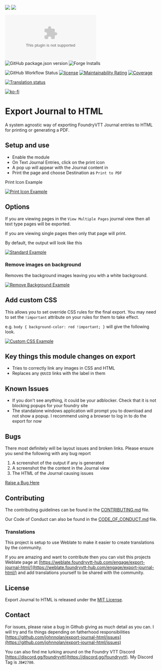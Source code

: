 ![](https://img.shields.io/endpoint?url=https%3A%2F%2Ffoundryshields.com%2Fversion%3Fstyle%3Dflat%26url%3Dhttps%3A%2F%2Fgithub.com%2Fjohnnolan%2Fexport-journal-html%2Freleases%2Fdownload%2F0.0.1%2Fmodule.json)
![](https://img.shields.io/endpoint?url=https%3A%2F%2Ffoundryshields.com%2Fsystem%3FnameType%3Dfull%26showVersion%3D1%26style%3Dflat%26url%3Dhttps%3A%2F%2Fgithub.com%2Fjohnnolan%2Fexport-journal-html%2Freleases%2Fdownload%2F0.0.1%2Fmodule.json)

![Latest Release Download Count](https://img.shields.io/github/downloads/johnnolan/export-journal-html/latest/module.zip)
![GitHub package.json version](https://img.shields.io/github/release/johnnolan/export-journal-html)
![Forge Installs](https://img.shields.io/badge/dynamic/json?label=Forge%20Installs&query=package.installs&suffix=%25&url=https%3A%2F%2Fforge-vtt.com%2Fapi%2Fbazaar%2Fpackage%2Fexport-journal-html&colorB=4aa94a)

![GitHub Workflow Status](https://img.shields.io/github/actions/workflow/status/johnnolan/export-journal-html/main_workflow.yml?branch=main)
[![license](https://img.shields.io/badge/license-MIT-blue)](https://github.com/johnnolan/export-journal-html/blob/main/LICENSE)
[![Maintainability Rating](https://sonarcloud.io/api/project_badges/measure?project=johnnolan_export-journal-html&metric=sqale_rating)](https://sonarcloud.io/summary/new_code?id=johnnolan_export-journal-html)
[![Coverage](https://sonarcloud.io/api/project_badges/measure?project=johnnolan_export-journal-html&metric=coverage)](https://sonarcloud.io/summary/new_code?id=johnnolan_export-journal-html)

[![Translation status](https://weblate.foundryvtt-hub.com/widgets/export-journal-html/-/main/287x66-black.png)](https://weblate.foundryvtt-hub.com/engage/export-journal-html/)

[![ko-fi](https://ko-fi.com/img/githubbutton_sm.svg)](https://ko-fi.com/X8X354DCG)

# Export Journal to HTML

A system agnostic way of exporting FoundryVTT Journal entries to HTML for printing or generating a PDF.

## Setup and use

- Enable the module
- On Text Journal Entries, click on the print icon
- A pop up will appear with the Journal content in
- Print the page and choose Destination as `Print to PDF`

Print Icon Example

[![Print Icon Example](https://raw.githubusercontent.com/johnnolan/export-journal-html/main/images/print-icon.jpg)](https://raw.githubusercontent.com/johnnolan/export-journal-html/main/images/print-icon.jpg)

## Options

If you are viewing pages in the `View Multiple Pages` journal view then all text type pages will be exported.

If you are viewing single pages then only that page will print.

By default, the output will look like this

[![Standard Example](https://raw.githubusercontent.com/johnnolan/export-journal-html/main/images/standard.jpg)](https://raw.githubusercontent.com/johnnolan/export-journal-html/main/images/standard.jpg)

### Remove images on background

Removes the background images leaving you with a white background.

[![Remove Background Example](https://raw.githubusercontent.com/johnnolan/export-journal-html/main/images/remove-background.jpg)](https://raw.githubusercontent.com/johnnolan/export-journal-html/main/images/remove-background.jpg)

## Add custom CSS

This allows you to set override CSS rules for the final export. You may need to set the `!important` attribute on your rules for them to take effect.

e.g. `body { background-color: red !important; }` will give the following look.

[![Custom CSS Example](https://raw.githubusercontent.com/johnnolan/export-journal-html/main/images/custom-css.jpg)](https://raw.githubusercontent.com/johnnolan/export-journal-html/main/images/custom-css.jpg)

## Key things this module changes on export

- Tries to correctly link any images in CSS and HTML
- Replaces any `@UUID` links with the label in them

## Known Issues

- If you don't see anything, it could be your adblocker. Check that it is not blocking popups for your foundry site
- The standalone windows application will prompt you to download and not show a popup. I recommend using a browser to log in to do the export for now

## Bugs

There most definitely will be layout issues and broken links. Please ensure you send the following with any bug report

1. A screenshot of the output if any is generated
2. A screenshot the the content in the Journal view
3. The HTML of the Journal causing issues

[Raise a Bug Here](https://github.com/johnnolan/export-journal-html/issues/new?assignees=johnnolan&labels=bug&template=bug_report.md&title=%5BBUG%5D)

## Contributing

The contributing guidelines can be found in the [CONTRIBUTING.md](./CONTRIBUTING.md) file.

Our Code of Conduct can also be found in the [CODE_OF_CONDUCT.md](./CODE_OF_CONDUCT.md) file.

### Translations

This project is setup to use Weblate to make it easier to create translations by the community.

If you are amazing and want to contribute then you can visit this projects Weblate page at [https://weblate.foundryvtt-hub.com/engage/export-journal-html/](https://weblate.foundryvtt-hub.com/engage/export-journal-html/) and add translations yourself to be shared with the community.

## License

Export Journal to HTML is released under the [MIT License](./LICENSE).

## Contact

For issues, please raise a bug in Github giving as much detail as you can. I will try and fix things depending on fatherhood responsibilities [https://github.com/johnnolan/export-journal-html/issues](https://github.com/johnnolan/export-journal-html/issues)

You can also find me lurking around on the Foundry VTT Discord [https://discord.gg/foundryvtt](https://discord.gg/foundryvtt). My Discord Tag is `JB#2780`.

[buymeacoffee-shield]: https://raw.githubusercontent.com/johnnolan/export-journal-html/main/images/badges/buymeacoffee.png
[buymeacoffee]: https://www.buymeacoffee.com/johnnolandev
